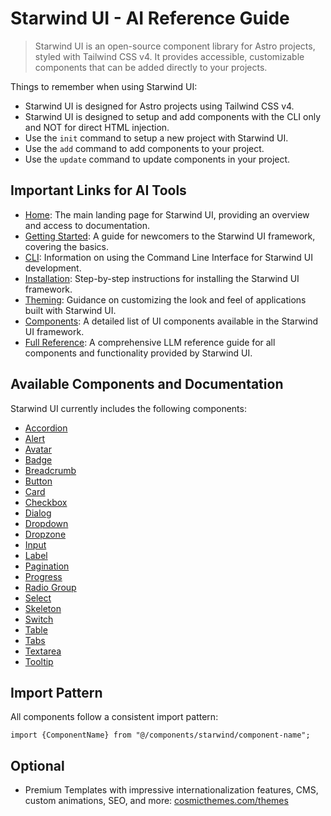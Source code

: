 # Starwind UI - AI Reference Guide

> Starwind UI is an open-source component library for Astro projects, styled with Tailwind CSS v4. It provides accessible, customizable components that can be added directly to your projects.

Things to remember when using Starwind UI:

- Starwind UI is designed for Astro projects using Tailwind CSS v4.
- Starwind UI is designed to setup and add components with the CLI only and NOT for direct HTML injection.
- Use the `init` command to setup a new project with Starwind UI.
- Use the `add` command to add components to your project.
- Use the `update` command to update components in your project.

## Important Links for AI Tools

- [Home](https://starwind.dev/): The main landing page for Starwind UI, providing an overview and access to documentation.
- [Getting Started](https://starwind.dev/docs/getting-started/): A guide for newcomers to the Starwind UI framework, covering the basics.
- [CLI](https://starwind.dev/docs/getting-started/cli/): Information on using the Command Line Interface for Starwind UI development.
- [Installation](https://starwind.dev/docs/getting-started/installation/): Step-by-step instructions for installing the Starwind UI framework.
- [Theming](https://starwind.dev/docs/getting-started/theming/): Guidance on customizing the look and feel of applications built with Starwind UI.
- [Components](https://starwind.dev/docs/components/): A detailed list of UI components available in the Starwind UI framework.
- [Full Reference](https://starwind.dev/llms-full.txt): A comprehensive LLM reference guide for all components and functionality provided by Starwind UI.

## Available Components and Documentation

Starwind UI currently includes the following components:

- [Accordion](https://starwind.dev/docs/components/accordion)
- [Alert](https://starwind.dev/docs/components/alert)
- [Avatar](https://starwind.dev/docs/components/avatar)
- [Badge](https://starwind.dev/docs/components/badge)
- [Breadcrumb](https://starwind.dev/docs/components/breadcrumb)
- [Button](https://starwind.dev/docs/components/button)
- [Card](https://starwind.dev/docs/components/card)
- [Checkbox](https://starwind.dev/docs/components/checkbox)
- [Dialog](https://starwind.dev/docs/components/dialog)
- [Dropdown](https://starwind.dev/docs/components/dropdown)
- [Dropzone](https://starwind.dev/docs/components/dropzone)
- [Input](https://starwind.dev/docs/components/input)
- [Label](https://starwind.dev/docs/components/label)
- [Pagination](https://starwind.dev/docs/components/pagination)
- [Progress](https://starwind.dev/docs/components/progress)
- [Radio Group](https://starwind.dev/docs/components/radio-group)
- [Select](https://starwind.dev/docs/components/select)
- [Skeleton](https://starwind.dev/docs/components/skeleton)
- [Switch](https://starwind.dev/docs/components/switch)
- [Table](https://starwind.dev/docs/components/table)
- [Tabs](https://starwind.dev/docs/components/tabs)
- [Textarea](https://starwind.dev/docs/components/textarea)
- [Tooltip](https://starwind.dev/docs/components/tooltip)

## Import Pattern

All components follow a consistent import pattern:

```astro
import {ComponentName} from "@/components/starwind/component-name";
```

## Optional

- Premium Templates with impressive internationalization features, CMS, custom animations, SEO, and more: [cosmicthemes.com/themes](https://cosmicthemes.com/themes)
